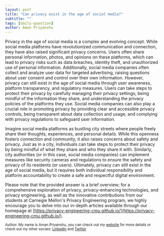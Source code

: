 ```yaml
---
layout: post
title: "Can privacy exist in the age of social media?"
subtitle: ""
tags: [daily-question]
author: Aman Priyanshu
---
```


Privacy in the age of social media is a complex and evolving concept. While social media platforms have revolutionized communication and connection, they have also raised significant privacy concerns. Users often share personal information, photos, and opinions on these platforms, which can lead to privacy risks such as data breaches, identity theft, and unauthorized use of personal information. Additionally, social media companies often collect and analyze user data for targeted advertising, raising questions about user consent and control over their own information. However, privacy can still exist in the age of social media through user awareness, platform transparency, and regulatory measures. Users can take steps to protect their privacy by carefully managing their privacy settings, being mindful of the information they share, and understanding the privacy policies of the platforms they use. Social media companies can also play a crucial role in promoting privacy by providing clear and accessible privacy controls, being transparent about data collection and usage, and complying with privacy regulations to safeguard user information.

Imagine social media platforms as bustling city streets where people freely share their thoughts, experiences, and personal details. While this openness fosters connection and community, it also raises concerns about safety and privacy. Just as in a city, individuals can take steps to protect their privacy by being mindful of what they share and who they share it with. Similarly, city authorities (or in this case, social media companies) can implement measures like security cameras and regulations to ensure the safety and privacy of its residents (or users). Ultimately, privacy can still exist in the age of social media, but it requires both individual responsibility and platform accountability to create a safe and respectful digital environment.

Please note that the provided answer is a brief overview; for a comprehensive exploration of privacy, privacy-enhancing technologies, and privacy engineering, as well as the innovative contributions from our students at Carnegie Mellon's Privacy Engineering program, we highly encourage you to delve into our in-depth articles available through our homepage at [https://privacy-engineering-cmu.github.io/](https://privacy-engineering-cmu.github.io/).

<small>Author: My name is Aman Priyanshu, you can check out my [website](https://amanpriyanshu.github.io/) for more details or check out my other socials: [LinkedIn](https://www.linkedin.com/in/aman-priyanshu/) and [Twitter](https://twitter.com/AmanPriyanshu6)</small>
